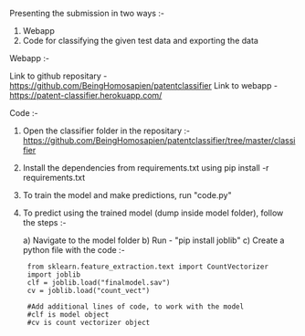 Presenting the submission in two ways :- 

1) Webapp
2) Code for classifying the given test data and exporting the data

Webapp :- 

Link to github repositary - https://github.com/BeingHomosapien/patentclassifier
Link to webapp - https://patent-classifier.herokuapp.com/

Code :- 

1) Open the classifier folder in the repositary :- 
https://github.com/BeingHomosapien/patentclassifier/tree/master/classifier

2) Install the dependencies from requirements.txt using
pip install -r requirements.txt

3) To train the model and make predictions, run "code.py"

4) To predict using the trained model (dump inside model folder), follow the steps :-

	a) Navigate to the model folder
	b) Run - "pip install joblib"
	c) Create a python file with the code :- 

		from sklearn.feature_extraction.text import CountVectorizer
		import joblib
		clf = joblib.load("finalmodel.sav")  
		cv = joblib.load("count_vect")

		#Add additional lines of code, to work with the model
		#clf is model object
		#cv is count vectorizer object
